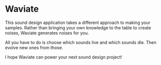 # Waviate
This sound design application takes a different approach to making your samples. Rather than bringing your own knowledge to the table to create noises, Waviate generates noises for you.

All you have to do is choose which sounds live and which sounds die. Then evolve new ones from those. 


I hope Waviate can power your next sound design project!
